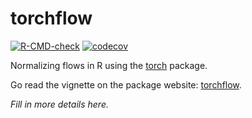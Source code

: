 # torchflow

<!-- badges: start -->
[![R-CMD-check](https://github.com/mbertolacci/torchflow/actions/workflows/R-CMD-check.yaml/badge.svg)](https://github.com/mbertolacci/torchflow/actions/workflows/R-CMD-check.yaml)
[![codecov](https://codecov.io/github/mbertolacci/torchflow/graph/badge.svg?token=jdxZC03HWG)](https://codecov.io/github/mbertolacci/torchflow)
<!-- badges: end -->

Normalizing flows in R using the [torch](https://torch.mlverse.org/) package.

Go read the vignette on the package website: [torchflow](https://mbertolacci.github.io/torchflow/).

_Fill in more details here._
